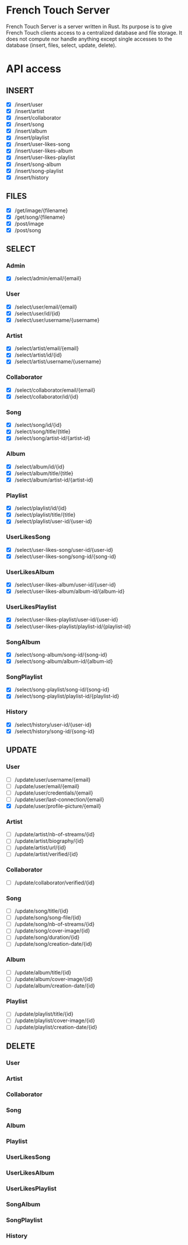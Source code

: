 # French Touch Server

French Touch Server is a server written in Rust. Its purpose is to give French Touch clients access to a centralized database and file storage. It does not compute nor handle anything except single accesses to the database (insert, files, select, update, delete).

# API access

## INSERT

- [X] /insert/user
- [X] /insert/artist
- [X] /insert/collaborator
- [X] /insert/song
- [X] /insert/album
- [X] /insert/playlist
- [X] /insert/user-likes-song
- [X] /insert/user-likes-album
- [X] /insert/user-likes-playlist
- [X] /insert/song-album
- [X] /insert/song-playlist
- [X] /insert/history

## FILES

- [X] /get/image/{filename}
- [X] /get/song/{filename}
- [X] /post/image
- [X] /post/song

## SELECT

### Admin
- [X] /select/admin/email/{email}

### User
- [X] /select/user/email/{email}
- [X] /select/user/id/{id}
- [X] /select/user/username/{username}

### Artist 
- [X] /select/artist/email/{email}
- [X] /select/artist/id/{id}
- [X] /select/artist/username/{username}

### Collaborator
- [X] /select/collaborator/email/{email}
- [X] /select/collaborator/id/{id}

### Song
- [X] /select/song/id/{id}
- [X] /select/song/title/{title}
- [X] /select/song/artist-id/{artist-id}

### Album
- [X] /select/album/id/{id}
- [X] /select/album/title/{title}
- [X] /select/album/artist-id/{artist-id}

### Playlist
- [X] /select/playlist/id/{id}
- [X] /select/playlist/title/{title}
- [X] /select/playlist/user-id/{user-id}

### UserLikesSong
- [X] /select/user-likes-song/user-id/{user-id}
- [X] /select/user-likes-song/song-id/{song-id}

### UserLikesAlbum
- [X] /select/user-likes-album/user-id/{user-id}
- [X] /select/user-likes-album/album-id/{album-id}

### UserLikesPlaylist
- [X] /select/user-likes-playlist/user-id/{user-id}
- [X] /select/user-likes-playlist/playlist-id/{playlist-id}

### SongAlbum
- [X] /select/song-album/song-id/{song-id}
- [X] /select/song-album/album-id/{album-id}

### SongPlaylist
- [X] /select/song-playlist/song-id/{song-id}
- [X] /select/song-playlist/playlist-id/{playlist-id}

### History
- [X] /select/history/user-id/{user-id}
- [X] /select/history/song-id/{song-id}

## UPDATE

### User
- [ ] /update/user/username/{email}
- [ ] /update/user/email/{email}
- [ ] /update/user/credentials/{email}
- [ ] /update/user/last-connection/{email}
- [X] /update/user/profile-picture/{email}

### Artist
- [ ] /update/artist/nb-of-streams/{id}
- [ ] /update/artist/biography/{id}
- [ ] /update/artist/url/{id}
- [ ] /update/artist/verified/{id}

### Collaborator
- [ ] /update/collaborator/verified/{id}

### Song
- [ ] /update/song/title/{id}
- [ ] /update/song/song-file/{id}
- [ ] /update/song/nb-of-streams/{id}
- [ ] /update/song/cover-image/{id}
- [ ] /update/song/duration/{id}
- [ ] /update/song/creation-date/{id}

### Album
- [ ] /update/album/title/{id}
- [ ] /update/album/cover-image/{id}
- [ ] /update/album/creation-date/{id}

### Playlist
- [ ] /update/playlist/title/{id}
- [ ] /update/playlist/cover-image/{id}
- [ ] /update/playlist/creation-date/{id}

## DELETE

### User
### Artist
### Collaborator
### Song
### Album
### Playlist
### UserLikesSong
### UserLikesAlbum
### UserLikesPlaylist
### SongAlbum
### SongPlaylist
### History
